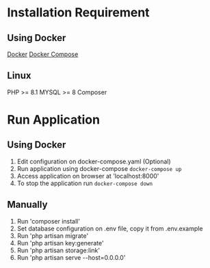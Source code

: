 # Installation Requirement

## Using Docker
[Docker](https://docs.docker.com/engine/install/ubuntu/)
[Docker Compose](https://docs.docker.com/compose/install/linux/)

## Linux

PHP >= 8.1
MYSQL >= 8
Composer

# Run Application

## Using Docker

1. Edit configuration on docker-compose.yaml (Optional)
2. Run application using docker-compose `docker-compose up`
3. Access application on browser at 'localhost:8000'
4. To stop the application run `docker-compose down`

## Manually

1. Run 'composer install'
2. Set database configuration on .env file, copy it from .env.example
3. Run 'php artisan migrate'
4. Run 'php artisan key:generate'
5. Run 'php artisan storage:link'
6. Run 'php artisan serve --host=0.0.0.0'